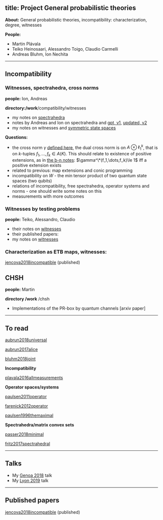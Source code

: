 title: Project General probabilistic theories
---
**About:** General probabilistic theories, incompatibility: characterization, degree, witnesses  

**People:**

* Martin Plávala
* Teiko Heinosaari, Alessandro Toigo, Claudio Carmelli
* Andreas Bluhm, Ion Nechita

---

## Incompatibility


### Witnesses, spectrahedra, cross norms

**people:** Ion, Andreas

**directory:/work**/compatibility/witnesses

* my notes on [spectrahedra](PROJECT_gpt/aj_spectrahedra.pdf)
* notes by Andreas and Ion on spectrahedra and [gpt, v1](PROJECT_gpt/bluhm.pdf), [updated, v2](PROJECT_gpt/bluhm2.pdf)
* my notes on witnesses and [symmetric state spaces](PROJECT_gpt/notes_symmetric.pdf)

**Questions:**

* the cross norm $\gamma$ [defined here](PROJECT_gpt/notes_symmetric.pdf), the dual cross norm is on $A\otimes \ell_1^k$, that is
on $k$-tuples $f_1,\dots,f_k\in A(K)$. This should relate to existence of positive extensions, as in [the b-n notes](PROJECT_gpt/bluhm.pdf): $\gamma^\*(f_1,\dots,f_k)\le 1$ iff a positive extension exists 
* related to previous: map extensions and conic programming
* incompatibility on $W$ - the min tensor product of two quantum state spaces (two qubits)
* relations of incompatibility, free spectrahedra, operator systems and norms - one should write some notes on this
* measurements with more outcomes



### Witnesses by testing problems

**people:**  Teiko, Alessandro, Claudio

* their notes on [witnesses](PROJECT_gpt/toigo.pdf) 
* their published papers:     
* my notes on [witnesses](PROJECT_gpt/aj_witnesses.pdf)



### Characterization as ETB maps, witnesses: 

[jencova2018incompatible](jencova2018incompatible) (published)


## CHSH

**people:**  Martin

**directory /work** /chsh  

* Implementations of the PR-box by quantum channels [arxiv paper]

---

## To read

[aubrun2018universal](aubrun2018universal) 

[aubrun2017alice](aubrun2017alice)

[bluhm2018joint](bluhm2018joint)

**Incompatibility**

[plavala2016allmeasurements](plavala2016allmeasurements)


**Operator spaces/systems**

[paulsen2011operator](paulsen2011operator)

[farenick2012operator](farenick2012operator)

[paulsen1996themaximal](paulsen1996themaximal)

**Spectrahedra/matrix convex sets**

[passer2018minimal](passer2018minimal)

[fritz2017spectrahedral](fritz2017spectrahedral)

---

## Talks

* My [Genoa 2018](/static/pdf/genoa2018.pdf) talk
* My [Lyon 2019](/static/pdf/lyon2019.pdf) talk

---

## Published papers

[jencova2018incompatible](jencova2018incompatible) (published)

